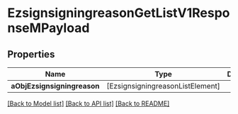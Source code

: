 # EzsignsigningreasonGetListV1ResponseMPayload

## Properties
Name | Type | Description | Notes
------------ | ------------- | ------------- | -------------
**aObjEzsignsigningreason** | [EzsignsigningreasonListElement] |  | 

[[Back to Model list]](../README.md#documentation-for-models) [[Back to API list]](../README.md#documentation-for-api-endpoints) [[Back to README]](../README.md)


